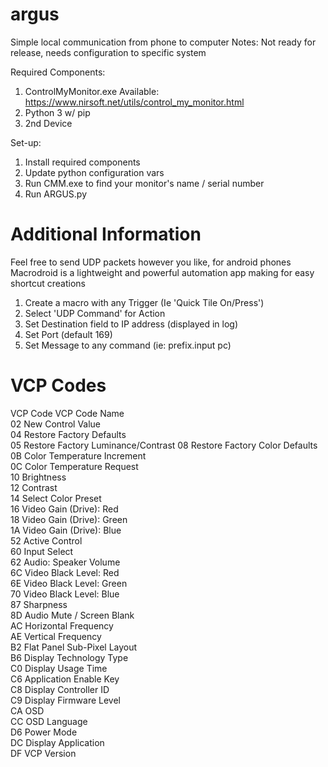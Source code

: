 # argus
Simple local communication from phone to computer 
Notes: Not ready for release, needs configuration to specific system

Required Components:
1. ControlMyMonitor.exe Available: https://www.nirsoft.net/utils/control_my_monitor.html
2. Python 3 w/ pip
3. 2nd Device


Set-up:
1. Install required components
2. Update python configuration vars
3. Run CMM.exe to find your monitor's name / serial number
4. Run ARGUS.py


# Additional Information

Feel free to send UDP packets however you like, for android phones Macrodroid is a lightweight and powerful automation app making for easy shortcut creations
1. Create a macro with any Trigger  (Ie 'Quick Tile On/Press') 
2. Select 'UDP Command' for Action
3. Set Destination field to IP address (displayed in log) 
4. Set Port (default 169)
5. Set Message to any command (ie: prefix.input pc)



# VCP Codes
VCP Code                          VCP Code Name               
02                               New Control Value                 
04                               Restore Factory Defaults          
05                               Restore Factory Luminance/Contrast
08                               Restore Factory Color Defaults    
0B                               Color Temperature Increment       
0C                               Color Temperature Request         
10                               Brightness                        
12                               Contrast                          
14                               Select Color Preset               
16                               Video Gain (Drive): Red           
18                               Video Gain (Drive): Green         
1A                               Video Gain (Drive): Blue          
52                               Active Control                    
60                               Input Select                      
62                               Audio: Speaker Volume             
6C                               Video Black Level: Red            
6E                               Video Black Level: Green          
70                               Video Black Level: Blue           
87                               Sharpness                         
8D                               Audio Mute / Screen Blank         
AC                               Horizontal Frequency              
AE                               Vertical Frequency                
B2                               Flat Panel Sub-Pixel Layout       
B6                               Display Technology Type           
C0                               Display Usage Time                
C6                               Application Enable Key            
C8                               Display Controller ID             
C9                               Display Firmware Level            
CA                               OSD                               
CC                               OSD Language                      
D6                               Power Mode                        
DC                               Display Application               
DF                               VCP Version                       
